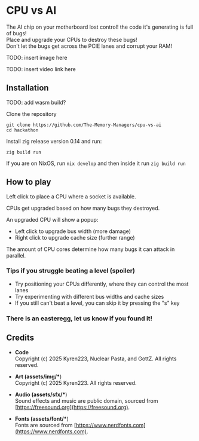 # CPU vs AI

The AI chip on your motherboard lost control! the code it's generating is full of bugs!  
Place and upgrade your CPUs to destroy these bugs!  
Don't let the bugs get across the PCIE lanes and corrupt your RAM!

TODO: insert image here

TODO: insert video link here

## Installation

TODO: add wasm build?

Clone the repository

```
git clone https://github.com/The-Memory-Managers/cpu-vs-ai
cd hackathon
```

Install zig release version 0.14 and run:

```
zig build run
```

If you are on NixOS, run `nix develop` and then inside it run `zig build run`

## How to play

Left click to place a CPU where a socket is available.

CPUs get upgraded based on how many bugs they destroyed.

An upgraded CPU will show a popup:

- Left click to upgrade bus width (more damage)
- Right click to upgrade cache size (further range)

The amount of CPU cores determine how many bugs it can attack in parallel.

### Tips if you struggle beating a level (spoiler)

- Try positioning your CPUs differently, where they can control the most lanes
- Try experimenting with different bus widths and cache sizes
- If you still can't beat a level, you can skip it by pressing the "s" key

### There is an easteregg, let us know if you found it!

## Credits

- **Code**  
  Copyright (c) 2025 Kyren223, Nuclear Pasta, and GottZ. All rights reserved.

- **Art (assets/img/\***)  
  Copyright (c) 2025 Kyren223. All rights reserved.

- **Audio (assets/sfx/\***)  
  Sound effects and music are public domain, sourced from [https://freesound.org](https://freesound.org).

- **Fonts (assets/font/\***)  
  Fonts are sourced from [https://www.nerdfonts.com](https://www.nerdfonts.com).
